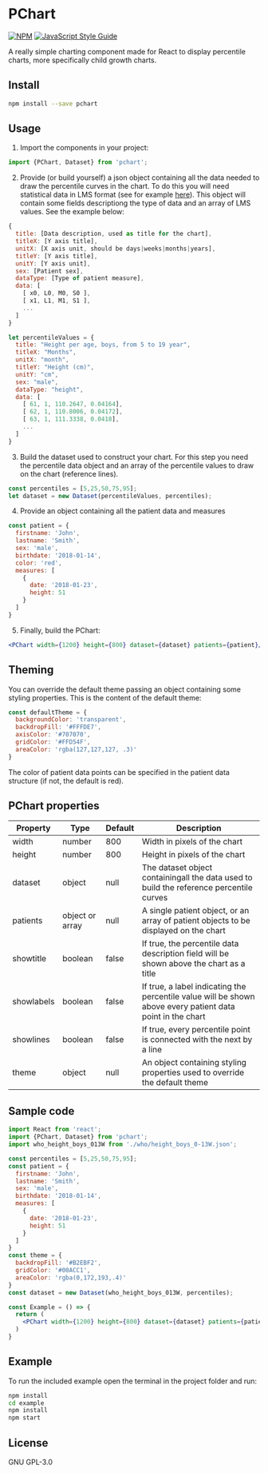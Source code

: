 # PChart

[![NPM](https://img.shields.io/npm/v/pchart.svg)](https://www.npmjs.com/package/pchart) [![JavaScript Style Guide](https://img.shields.io/badge/code_style-standard-brightgreen.svg)](https://standardjs.com)

A really simple charting component made for React to display percentile charts, more specifically child growth charts.

## Install

```bash
npm install --save pchart
```

## Usage
1. Import the components in your project:
```jsx
import {PChart, Dataset} from 'pchart';
```

2. Provide (or build yourself) a json object containing all the data needed to draw the percentile curves in the chart. To do this you will need statistical data in LMS format (see for example [here](http://www.who.int/childgrowth/standards/en/)).
This object will contain some fields descriptiong the type of data and an array of LMS values. See the example below:
```javascript
{
  title: [Data description, used as title for the chart],
  titleX: [Y axis title],
  unitX: [X axis unit, should be days|weeks|months|years],
  titleY: [Y axis title],
  unitY: [Y axis unit],
  sex: [Patient sex],
  dataType: [Type of patient measure],
  data: [
    [ x0, L0, M0, S0 ],
    [ x1, L1, M1, S1 ],
    ...
  ]
}
```

```javascript
let percentileValues = {
  title: "Height per age, boys, from 5 to 19 year",
  titleX: "Months",
  unitX: "month",
  titleY: "Height (cm)",
  unitY: "cm",
  sex: "male",
  dataType: "height",
  data: [
    [ 61, 1, 110.2647, 0.04164],
    [ 62, 1, 110.8006, 0.04172],
    [ 63, 1, 111.3338, 0.0418],
    ...
  ]
}
```

3. Build the dataset used to construct your chart. For this step you need the percentile data object and an array of the percentile values to draw on the chart (reference lines).
```jsx
const percentiles = [5,25,50,75,95];
let dataset = new Dataset(percentileValues, percentiles);
```

4. Provide an object containing all the patient data and measures
```javascript
const patient = {
  firstname: 'John',
  lastname: 'Smith',
  sex: 'male',
  birthdate: '2018-01-14',
  color: 'red',
  measures: [
    {
      date: '2018-01-23',
      height: 51
    }
  ]
}
```

5. Finally, build the PChart:
```jsx
<PChart width={1200} height={800} dataset={dataset} patients={patient}/>
```

## Theming
You can override the default theme passing an object containing some styling properties. 
This is the content of the default theme:

```javascript
const defaultTheme = {
  backgroundColor: 'transparent',
  backdropFill: '#FFFDE7',
  axisColor: '#707070',
  gridColor: '#FFD54F',
  areaColor: 'rgba(127,127,127, .3)'
}
```
The color of patient data points can be specified in the patient data structure (if not, the default is red).

## PChart properties
Property | Type | Default | Description
-|-|-|-
width|number|800|Width in pixels of the chart
height|number|800|Height in pixels of the chart
dataset|object|null|The dataset object containingall the data used to build the reference percentile curves
patients|object or array|null|A single patient object, or an array of patient objects to be displayed on the chart
showtitle|boolean|false|If true, the percentile data description field will be shown above the chart as a title
showlabels|boolean|false|If true, a label indicating the percentile value will be shown above every patient data point in the chart
showlines|boolean|false|If true, every percentile point is connected with the next by a line
theme|object|null|An object containing styling properties used to override the default theme


## Sample code

```jsx
import React from 'react';
import {PChart, Dataset} from 'pchart';
import who_height_boys_013W from './who/height_boys_0-13W.json';

const percentiles = [5,25,50,75,95];
const patient = {
  firstname: 'John',
  lastname: 'Smith',
  sex: 'male',
  birthdate: '2018-01-14',
  measures: [
    {
      date: '2018-01-23',
      height: 51
    }
  ]
}
const theme = {
  backdropFill: '#B2EBF2',
  gridColor: '#00ACC1',
  areaColor: 'rgba(0,172,193,.4)'
}
const dataset = new Dataset(who_height_boys_013W, percentiles);

const Example = () => {
  return (
    <PChart width={1200} height={800} dataset={dataset} patients={patient} theme={theme} showtitle showlabels/>
  )
}
```

## Example
To run the included example open the terminal in the project folder and run:
```bash
npm install
cd example
npm install
npm start
```

## License

GNU GPL-3.0
